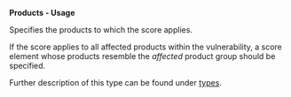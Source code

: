 **Products - Usage**

Specifies the products to which the score applies.

If the score applies to all affected products within the vulnerability, a score element whose products resemble the _affected_ product group should be specified.

Further description of this type can be found under [types](types/products-usage.en.md).
